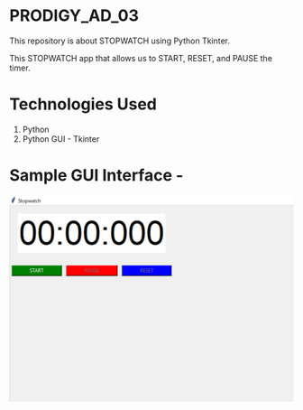 # PRODIGY_AD_03

This repository is about STOPWATCH using Python Tkinter.

This STOPWATCH app that allows us to START, RESET, and PAUSE the timer. 

# Technologies Used

1. Python
2. Python GUI - Tkinter

# Sample GUI Interface - 

![alt text](https://github.com/YVDKausthubh18/PRODIGY_AD_03/blob/main/stop%20watch.PNG)
